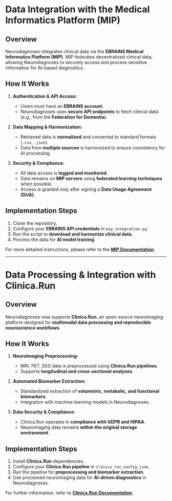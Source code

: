 # Data Integration with the Medical Informatics Platform (MIP)

## Overview
Neurodiagnoses integrates clinical data via the **EBRAINS Medical Informatics Platform (MIP)**. MIP federates decentralized clinical data, allowing Neurodiagnoses to securely access and process sensitive information for AI-based diagnostics.

## How It Works
1. **Authentication & API Access:**
   - Users must have an **EBRAINS account**.
   - Neurodiagnoses uses **secure API endpoints** to fetch clinical data (e.g., from the **Federation for Dementia**).

2. **Data Mapping & Harmonization:**
   - Retrieved data is **normalized** and converted to standard formats (`.csv`, `.json`).
   - Data from **multiple sources** is harmonized to ensure consistency for AI processing.

3. **Security & Compliance:**
   - All data access is **logged and monitored**.
   - Data remains on **MIP servers** using **federated learning techniques** when possible.
   - Access is granted only after signing a **Data Usage Agreement (DUA)**.

## Implementation Steps
1. Clone the repository.
2. Configure your **EBRAINS API credentials** in `mip_integration.py`.
3. Run the script to **download and harmonize clinical data**.
4. Process the data for **AI model training**.

For more detailed instructions, please refer to the **[MIP Documentation](https://mip.ebrains.eu/)**.

---

# Data Processing & Integration with Clinica.Run

## Overview
Neurodiagnoses now supports **Clinica.Run**, an open-source neuroimaging platform designed for **multimodal data processing and reproducible neuroscience workflows**.

## How It Works
1. **Neuroimaging Preprocessing:**
   - MRI, PET, EEG data is preprocessed using **Clinica.Run pipelines**.
   - Supports **longitudinal and cross-sectional analyses**.

2. **Automated Biomarker Extraction:**
   - Standardized extraction of **volumetric, metabolic, and functional biomarkers**.
   - Integration with machine learning models in Neurodiagnoses.

3. **Data Security & Compliance:**
   - Clinica.Run operates in **compliance with GDPR and HIPAA**.
   - Neuroimaging data remains **within the original storage environment**.

## Implementation Steps
1. Install **Clinica.Run** dependencies.
2. Configure your **Clinica.Run pipeline** in `clinica_run_config.json`.
3. Run the pipeline for **preprocessing and biomarker extraction**.
4. Use processed neuroimaging data for **AI-driven diagnostics** in Neurodiagnoses.

For further information, refer to **[Clinica.Run Documentation](https://clinica.run/)**.
